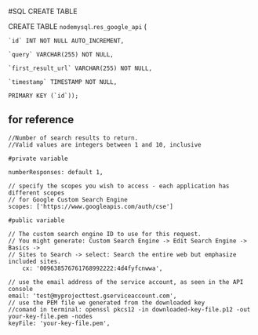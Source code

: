 #SQL CREATE TABLE

CREATE TABLE `nodemysql`.`res_google_api` (

    `id` INT NOT NULL AUTO_INCREMENT,

    `query` VARCHAR(255) NOT NULL,

    `first_result_url` VARCHAR(255) NOT NULL,

    `timestamp` TIMESTAMP NOT NULL,

    PRIMARY KEY (`id`));



## for reference

    //Number of search results to return.
    //Valid values are integers between 1 and 10, inclusive

    #private variable

    numberResponses: default 1,

    // specify the scopes you wish to access - each application has different scopes
    // for Google Custom Search Engine
    scopes: ['https://www.googleapis.com/auth/cse']

    #public variable

    // The custom search engine ID to use for this request.
    // You might generate: Custom Search Engine -> Edit Search Engine -> Basics ->
    // Sites to Search -> select: Search the entire web but emphasize included sites.
        cx: '009638576761768992222:4d4fyfcnwwa',

    // use the email address of the service account, as seen in the API console
    email: 'test@myprojecttest.gserviceaccount.com',
    // use the PEM file we generated from the downloaded key
    //comand in terminal: openssl pkcs12 -in downloaded-key-file.p12 -out your-key-file.pem -nodes
    keyFile: 'your-key-file.pem',

